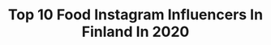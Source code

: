 ---
title: Top 10 Food Instagram Influencers In Finland In 2020
description: >-
  Find top food Instagram influencers in Finland in 2020. Most popular hashtags: #vappu #arvonta #stayhome #terveellinen.
platform: Instagram
profiles:
  - username: "piiapajunen"
    fullname: >-
      Piia Pajunen
    location: "Finland"
    followers: 54740
    engagement: 687
    commentsToLikes: 0.024166
    id: ck5zt7ag6zv9m0i14twdw10t3
    verified: false
    hashtags: "#liikkuvuusharjoittelu, #ootd, #hyvia, #fastfinland"
  - username: "mikaelakosk"
    fullname: >-
      Mikaela Koskela▪️Bloggaaja
    location: "Finland"
    followers: 5302
    engagement: 614
    commentsToLikes: 0.179143
    id: ck5zwvke76udp0i143rpfqg9g
    verified: false
    hashtags: "#greenwall, #marimekkohome, #lehtikuningas, #honeyblonde"
  - username: "ssiniss"
    fullname: >-
      𝐒𝐈𝐍𝐈 𝐓𝐄𝐑𝐕𝐎
    location: "Finland"
    followers: 2264
    engagement: 1937
    commentsToLikes: 0.075023
    id: ck8t8axrsjqwb0j78xs8hc49s
    verified: false
    hashtags: "#sunnuntai, #summerdressmania, #autollecom, #houseofbrandon"
  - username: "emminuorgam"
    fullname: >-
      Emmi Nuorgam
    location: "Finland"
    followers: 10271
    engagement: 1096
    commentsToLikes: 0.025240
    id: ck5zr869pw36q0i14ya134tbq
    verified: false
    hashtags: "#norushchallenge, #ratina, #nahkavy, #puutarhahommat"
  - username: "vilmabergenheim"
    fullname: >-
      Vilma Bergenheim
    location: "Finland"
    followers: 7970
    engagement: 606
    commentsToLikes: 0.059361
    id: ck15rhcxs7xtu0i1950h06xcx
    verified: false
    hashtags: "#maidoton, #luomua, #tgif, #newproject"
  - username: "jorikotis"
    fullname: >-
      J O R I   K O T A - A H O 🇫🇮
    location: "Finland"
    followers: 10251
    engagement: 621
    commentsToLikes: 0.045035
    id: ck6trctegy98e0j71oijjv64x
    verified: false
    hashtags: "#lecturer, #verkkokauppa, #moveyourbody, #arpajaiset"
  - username: "linden.emilia"
    fullname: >-
      Emilia Lindén Fitness Coach🇫🇮
    location: "Finland"
    followers: 37308
    engagement: 499
    commentsToLikes: 0.013035
    id: ck0w1mxq1k4n60i194231cxqm
    verified: false
    hashtags: "#hang, #weekendoff, #chillevening, #monday"
  - username: "jenalexandrova"
    fullname: >-
      Jenni Alexandrova
    location: "Finland"
    followers: 47286
    engagement: 387
    commentsToLikes: 0.014635
    id: ck55k35pzyck40i11jy75uy0d
    verified: true
    hashtags: "#pihkaxjenni, #fuckkorona, #woltattu, #testaus"
  - username: "maijuriskala"
    fullname: >-
      MAIJU RISKALA
    location: "Finland"
    followers: 8978
    engagement: 1315
    commentsToLikes: 0.009216
    id: ck55k2jm4yazs0i11jci1ify8
    verified: false
    hashtags: "#friday, #eilis, #elvital, #lorealhair"
  - username: "vivianvalpuri"
    fullname: >-
      Vivian Valpuri Nick
    location: "Finland"
    followers: 10317
    engagement: 1166
    commentsToLikes: 0.023029
    id: ck55jod5rxf900i11v17dgpn2
    verified: false
    hashtags: "#littleelf, #tovetupsukorva, #yango, #9monthsbaby"
---